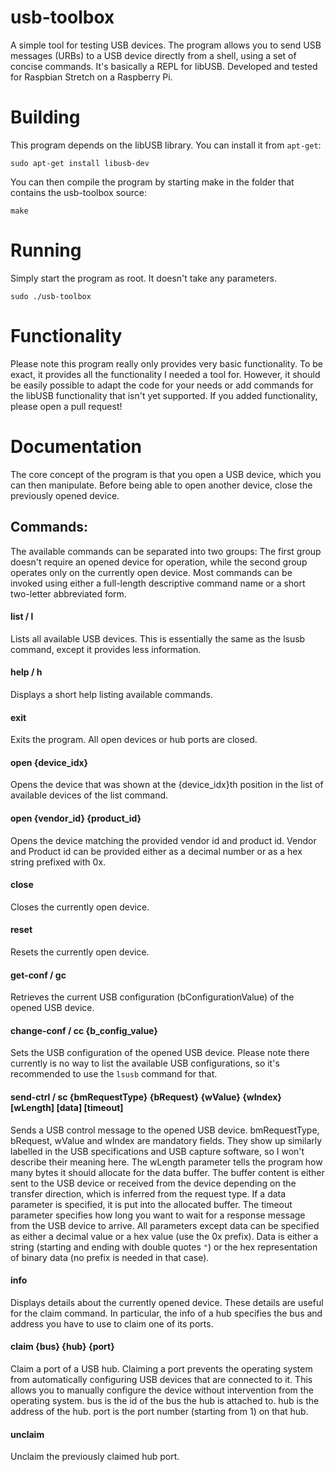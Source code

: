 # usb-toolbox
A simple tool for testing USB devices. The program allows you to send USB messages (URBs) to a USB device directly from a shell, using a set of concise commands. It's basically a REPL for libUSB. Developed and tested for Raspbian Stretch on a Raspberry Pi.

# Building
This program depends on the libUSB library. You can install it from `apt-get`:

    sudo apt-get install libusb-dev

You can then compile the program by starting make in the folder that contains the usb-toolbox source:

    make

# Running
Simply start the program as root. It doesn't take any parameters.

    sudo ./usb-toolbox

# Functionality
Please note this program really only provides very basic functionality. To be exact, it provides all the functionality I needed a tool for. However, it should be easily possible to adapt the code for your needs or add commands for the libUSB functionality that isn't yet supported. If you added functionality, please open a pull request!

# Documentation
The core concept of the program is that you open a USB device, which you can then manipulate. Before being able to open another device, close the previously opened device. 

## Commands:
The available commands can be separated into two groups: The first group doesn't require an opened device for operation, while the second group operates only on the currently open device. Most commands can be invoked using either a full-length descriptive command name or a short two-letter abbreviated form.

#### list / l
Lists all available USB devices. This is essentially the same as the lsusb command, except it provides less information.

#### help / h
Displays a short help listing available commands.

#### exit
Exits the program. All open devices or hub ports are closed.

#### open {device_idx}
Opens the device that was shown at the {device_idx}th position in the list of available devices of the list command.

#### open {vendor_id} {product_id}
Opens the device matching the provided vendor id and product id. Vendor and Product id can be provided either as a decimal number or as a hex string prefixed with 0x.

#### close
Closes the currently open device.

#### reset
Resets the currently open device.

#### get-conf / gc
Retrieves the current USB configuration (bConfigurationValue) of the opened USB device.

#### change-conf / cc {b_config_value}
Sets the USB configuration of the opened USB device. Please note there currently is no way to list the available USB configurations, so it's recommended to use the `lsusb` command for that.

#### send-ctrl / sc {bmRequestType} {bRequest} {wValue} {wIndex} [wLength] [data] [timeout]
Sends a USB control message to the opened USB device. bmRequestType, bRequest, wValue and wIndex are mandatory fields. They  show up similarly labelled in the USB specifications and USB capture software, so I won't describe their meaning here.
The wLength parameter tells the program how many bytes it should allocate for the data buffer. The buffer content is either sent to the USB device or received from the device depending on the transfer direction, which is inferred from the request type. If a data parameter is specified, it is put into the allocated buffer. The timeout parameter specifies how long you want to wait for a response message from the USB device to arrive.
All parameters except data can be specified as either a decimal value or a hex value (use the 0x prefix). Data is either a string (starting and ending with double quotes `"`) or the hex representation of binary data (no prefix is needed in that case).

#### info
Displays details about the currently opened device. These details are useful for the claim command. In particular, the info of a hub specifies the bus and address you have to use to claim one of its ports.

#### claim {bus} {hub} {port}
Claim a port of a USB hub. Claiming a port prevents the operating system from automatically configuring USB devices that are connected to it. This allows you to manually configure the device without intervention from the operating system.
bus is the id of the bus the hub is attached to. hub is the address of the hub. port is the port number (starting from 1) on that hub.

#### unclaim
Unclaim the previously claimed hub port.
